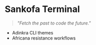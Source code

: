 # Sankofa Terminal  
> *"Fetch the past to code the future."*  

- Adinkra CLI themes  
- Africana resistance workflows  
